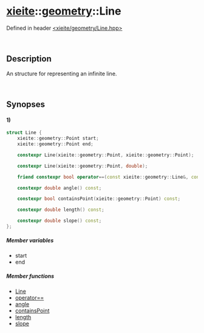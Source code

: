 # [xieite](../../xieite.md)\:\:[geometry](../../geometry.md)\:\:Line
Defined in header [<xieite/geometry/Line.hpp>](../../../include/xieite/geometry/Line.hpp)

&nbsp;

## Description
An structure for representing an infinite line.

&nbsp;

## Synopses
#### 1)
```cpp
struct Line {
    xieite::geometry::Point start;
    xieite::geometry::Point end;

    constexpr Line(xieite::geometry::Point, xieite::geometry::Point);

    constexpr Line(xieite::geometry::Point, double);

    friend constexpr bool operator==(const xieite::geometry::Line&, const xieite::geometry::Line&);

    constexpr double angle() const;

    constexpr bool containsPoint(xieite::geometry::Point) const;

    constexpr double length() const;

    constexpr double slope() const;
};
```
##### Member variables
- start
- end
##### Member functions
- [Line](./structures/Line/1/operators/constructor.md)
- [operator==](./structures/Line/1/operators/equal.md)
- [angle](./structures/Line/1/angle.md)
- [containsPoint](./structures/Line/1/containsPoint.md)
- [length](./structures/Line/1/length.md)
- [slope](./structures/Line/1/slope.md)
